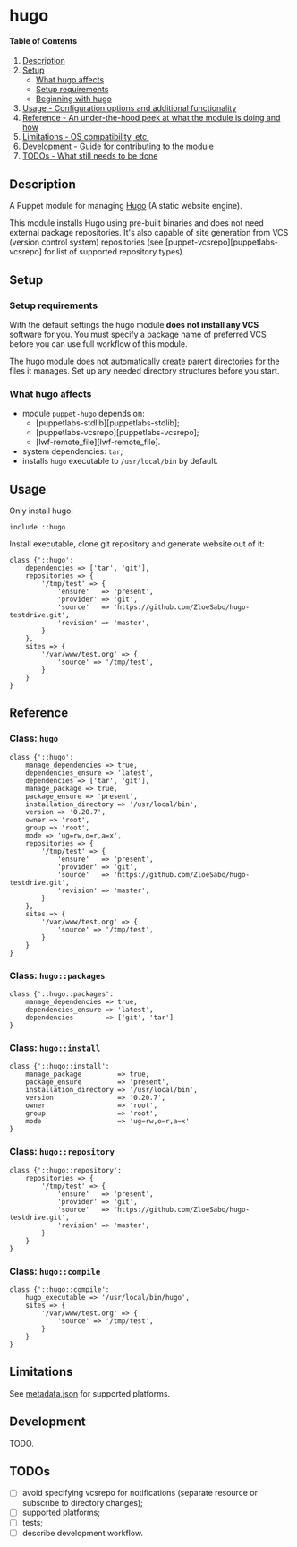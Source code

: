 # hugo

#### Table of Contents

1. [Description](#description)
1. [Setup](#setup)
    * [What hugo affects](#what-hugo-affects)
    * [Setup requirements](#setup-requirements)
    * [Beginning with hugo](#beginning-with-hugo)
1. [Usage - Configuration options and additional functionality](#usage)
1. [Reference - An under-the-hood peek at what the module is doing and how](#reference)
1. [Limitations - OS compatibility, etc.](#limitations)
1. [Development - Guide for contributing to the module](#development)
1. [TODOs - What still needs to be done](#todos)

## Description

A Puppet module for managing [Hugo](https://gohugo.io/) (A static website engine).

This module installs Hugo using pre-built binaries and does not need external package repositories. It's also capable of site generation from VCS (version control system) repositories (see [puppet-vcsrepo][puppetlabs-vcsrepo] for list of supported repository types).

## Setup

### Setup requirements

With the default settings the hugo module **does not install any VCS** software for you. You must specify a package name of preferred VCS before you can use full workflow of this module.

The hugo module does not automatically create parent directories for the files it manages. Set up any needed directory structures before you start.

### What hugo affects

* module `puppet-hugo` depends on:
    * [puppetlabs-stdlib][puppetlabs-stdlib];
    * [puppetlabs-vcsrepo][puppetlabs-vcsrepo];
    * [lwf-remote_file][lwf-remote_file].
* system dependencies: `tar`;
* installs `hugo` executable to `/usr/local/bin` by default.

## Usage

Only install hugo:

```puppet
include ::hugo
```

Install executable, clone git repository and generate website out of it:

```puppet
class {'::hugo':
    dependencies => ['tar', 'git'],
    repositories => {
        '/tmp/test' => {
            'ensure'   => 'present',
            'provider' => 'git',
            'source'   => 'https://github.com/ZloeSabo/hugo-testdrive.git',
            'revision' => 'master',
        }
    },
    sites => {
        '/var/www/test.org' => {
            'source' => '/tmp/test',
        }
    }
}
```

## Reference

### Class: `hugo`

```puppet
class {'::hugo':
    manage_dependencies => true,
    dependencies_ensure => 'latest',
    dependencies => ['tar', 'git'],
    manage_package => true,
    package_ensure => 'present',
    installation_directory => '/usr/local/bin',
    version => '0.20.7',
    owner => 'root',
    group => 'root',
    mode => 'ug=rw,o=r,a=x',
    repositories => {
        '/tmp/test' => {
            'ensure'   => 'present',
            'provider' => 'git',
            'source'   => 'https://github.com/ZloeSabo/hugo-testdrive.git',
            'revision' => 'master',
        }
    },
    sites => {
        '/var/www/test.org' => {
            'source' => '/tmp/test',
        }
    }
}
```

### Class: `hugo::packages`

```puppet
class {'::hugo::packages':
    manage_dependencies => true,
    dependencies_ensure => 'latest',
    dependencies        => ['git', 'tar']
}
```

### Class: `hugo::install`

```puppet
class {'::hugo::install':
    manage_package         => true,
    package_ensure         => 'present',
    installation_directory => '/usr/local/bin',
    version                => '0.20.7',
    owner                  => 'root',
    group                  => 'root',
    mode                   => 'ug=rw,o=r,a=x'
}
```

### Class: `hugo::repository`

```puppet
class {'::hugo::repository':
    repositories => {
        '/tmp/test' => {
            'ensure'   => 'present',
            'provider' => 'git',
            'source'   => 'https://github.com/ZloeSabo/hugo-testdrive.git',
            'revision' => 'master',
        }
    }
}
```

### Class: `hugo::compile`

```puppet
class {'::hugo::compile':
    hugo_executable => '/usr/local/bin/hugo',
    sites => {
        '/var/www/test.org' => {
            'source' => '/tmp/test',
        }
    }
}
```

## Limitations

See [metadata.json](metadata.json) for supported platforms.

## Development

TODO.

## TODOs

- [ ] avoid specifying vcsrepo for notifications (separate resource or subscribe to directory changes);
- [ ] supported platforms;
- [ ] tests;
- [ ] describe development workflow.
